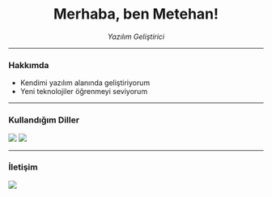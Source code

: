 <h1 align="center">Merhaba, ben Metehan!</h1>

<p align="center">
  <em>Yazılım Geliştirici</em>
</p>

---

### Hakkımda

- Kendimi yazılım alanında geliştiriyorum
- Yeni teknolojiler öğrenmeyi seviyorum
---

### Kullandığım Diller

<div align="left">
  <img src="https://img.shields.io/badge/-Python-3776AB?style=flat&logo=python&logoColor=white"/>
  <img src="https://img.shields.io/badge/-JavaScript-F7DF1E?style=flat&logo=javascript&logoColor=black"/>
</div>

---

### İletişim

<a href="mailto:calhancontact@gmail.com"><img src="https://img.shields.io/badge/e--posta-calhancontact%40gmail.com-red?style=flat&logo=gmail&logoColor=white"/></a>
